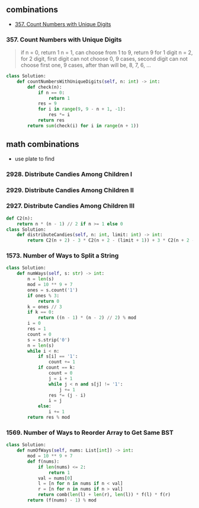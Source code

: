 ## combinations

* [357. Count Numbers with Unique Digits](#357-Count-Numbers-with-Unique-Digits)

### 357. Count Numbers with Unique Digits

> if n = 0, return 1
> n = 1, can choose from 1 to 9, return 9 for 1 digit
> n = 2, for 2 digit, first digit can not choose 0, 9 cases, second digit can not choose
> first one, 9 cases, after than will be, 8, 7, 6, ...

```python
class Solution:
    def countNumbersWithUniqueDigits(self, n: int) -> int:
        def check(n):
            if n == 0:
                return 1
            res = 9
            for i in range(9, 9 - n + 1, -1):
                res *= i
            return res
        return sum(check(i) for i in range(n + 1))
```

## math combinations

- use plate to find 

### 2928. Distribute Candies Among Children I
### 2929. Distribute Candies Among Children II
### 2927. Distribute Candies Among Children III

```python
def C2(n):
    return n * (n - 1) // 2 if n >= 1 else 0
class Solution:
    def distributeCandies(self, n: int, limit: int) -> int:
        return C2(n + 2) - 3 * C2(n + 2 - (limit + 1)) + 3 * C2(n + 2 - 2 * (limit + 1)) - C2(n + 2 - 3 * (limit + 1))
```

### 1573. Number of Ways to Split a String

```python
class Solution:
    def numWays(self, s: str) -> int:
        n = len(s)
        mod = 10 ** 9 + 7
        ones = s.count('1')
        if ones % 3:
            return 0
        k = ones // 3
        if k == 0:
            return ((n - 1) * (n - 2) // 2) % mod
        i = 0
        res = 1
        count = 0
        s = s.strip('0')
        n = len(s)
        while i < n:
            if s[i] == '1':
                count += 1
            if count == k:
                count = 0
                j = i + 1
                while j < n and s[j] != '1':
                    j += 1
                res *= (j - i)
                i = j
            else:
                i += 1
        return res % mod
```

### 1569. Number of Ways to Reorder Array to Get Same BST

```python
class Solution:
    def numOfWays(self, nums: List[int]) -> int:
        mod = 10 ** 9 + 7
        def f(nums):
            if len(nums) <= 2:
                return 1
            val = nums[0]
            l = [n for n in nums if n < val]
            r = [n for n in nums if n > val]
            return comb(len(l) + len(r), len(l)) * f(l) * f(r)
        return (f(nums) - 1) % mod
```